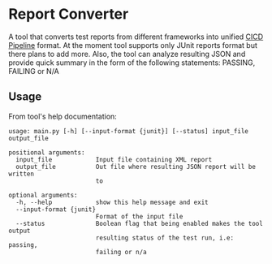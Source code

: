 # Report Converter

A tool that converts test reports from different frameworks into unified 
[CICD Pipeline](https://github.com/alekslitvinenk/cicd) format. At the moment tool supports only JUnit reports format
but there plans to add more. Also, the tool can analyze resulting JSON and provide quick summary in the form of the 
following statements: PASSING, FAILING or N/A

## Usage
From tool's help documentation:
```shell
usage: main.py [-h] [--input-format {junit}] [--status] input_file output_file

positional arguments:
  input_file            Input file containing XML report
  output_file           Out file where resulting JSON report will be written
                        to

optional arguments:
  -h, --help            show this help message and exit
  --input-format {junit}
                        Format of the input file
  --status              Boolean flag that being enabled makes the tool output
                        resulting status of the test run, i.e: passing,
                        failing or n/a
```
